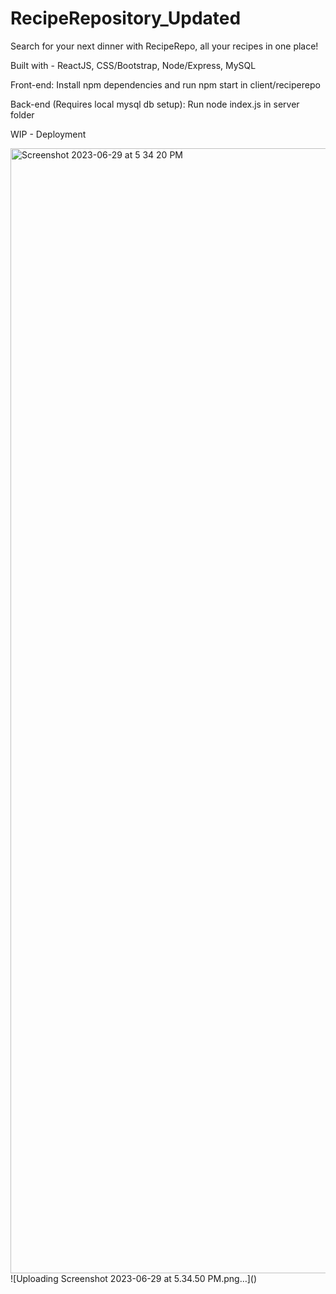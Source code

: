 # RecipeRepository_Updated

Search for your next dinner with RecipeRepo, all your recipes in one place!

Built with - ReactJS, CSS/Bootstrap, Node/Express, MySQL

Front-end:
Install npm dependencies and run npm start in client/reciperepo

Back-end (Requires local mysql db setup):
Run node index.js in server folder

WIP - Deployment



<img width="1800" alt="Screenshot 2023-06-29 at 5 34 20 PM" src="https://github.com/nickpritchyk/RecipeRepository_Updated/assets/62455273/c88b4f53-13d4-4085-a5a8-659e1d6907db">
![Uploading Screenshot 2023-06-29 at 5.34.50 PM.png…]()
